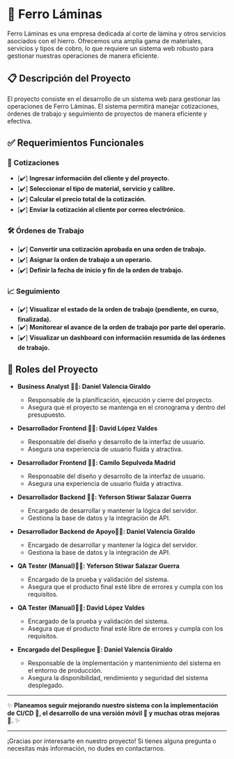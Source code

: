 # 🚀 Ferro Láminas

Ferro Láminas es una empresa dedicada al corte de lámina y otros servicios asociados con el hierro. Ofrecemos una amplia gama de materiales, servicios y tipos de cobro, lo que requiere un sistema web robusto para gestionar nuestras operaciones de manera eficiente.

## 📋 Descripción del Proyecto

El proyecto consiste en el desarrollo de un sistema web para gestionar las operaciones de Ferro Láminas. El sistema permitirá manejar cotizaciones, órdenes de trabajo y seguimiento de proyectos de manera eficiente y efectiva.

## ✅ Requerimientos Funcionales

### 💼 Cotizaciones
- [✔️] **Ingresar información del cliente y del proyecto.**
- [✔️] **Seleccionar el tipo de material, servicio y calibre.**
- [✔️] **Calcular el precio total de la cotización.**
- [✔️] **Enviar la cotización al cliente por correo electrónico.**

### 🛠 Órdenes de Trabajo
- [✔️] **Convertir una cotización aprobada en una orden de trabajo.**
- [✔️] **Asignar la orden de trabajo a un operario.**
- [✔️] **Definir la fecha de inicio y fin de la orden de trabajo.**

### 📈 Seguimiento
- [✔️] **Visualizar el estado de la orden de trabajo (pendiente, en curso, finalizada).**
- [✔️] **Monitorear el avance de la orden de trabajo por parte del operario.**
- [✔️] **Visualizar un dashboard con información resumida de las órdenes de trabajo.**

## 👥 Roles del Proyecto

- **Business Analyst 👨‍💼: Daniel Valencia Giraldo**
  - Responsable de la planificación, ejecución y cierre del proyecto. 
  - Asegura que el proyecto se mantenga en el cronograma y dentro del presupuesto.

- **Desarrollador Frontend 👩‍💻: David López Valdes**
  - Responsable del diseño y desarrollo de la interfaz de usuario.
  - Asegura una experiencia de usuario fluida y atractiva.

- **Desarrollador Frontend 👩‍💻: Camilo Sepulveda Madrid**
  - Responsable del diseño y desarrollo de la interfaz de usuario.
  - Asegura una experiencia de usuario fluida y atractiva.

- **Desarrollador Backend 👨‍💻: Yeferson Stiwar Salazar Guerra**
  - Encargado de desarrollar y mantener la lógica del servidor.
  - Gestiona la base de datos y la integración de API.

- **Desarrollador Backend de Apoyo👨‍💻: Daniel Valencia Giraldo**
  - Encargado de desarrollar y mantener la lógica del servidor.
  - Gestiona la base de datos y la integración de API.
    
- **QA Tester (Manual)🕵️‍♂️: Yeferson Stiwar Salazar Guerra**
  - Encargado de la prueba y validación del sistema.
  - Asegura que el producto final esté libre de errores y cumpla con los requisitos.

- **QA Tester (Manual)🕵️‍♂️: David López Valdes**
  - Encargado de la prueba y validación del sistema.
  - Asegura que el producto final esté libre de errores y cumpla con los requisitos.
    
- **Encargado del Despliegue 🚀: Daniel Valencia Giraldo**
  - Responsable de la implementación y mantenimiento del sistema en el entorno de producción.
  - Asegura la disponibilidad, rendimiento y seguridad del sistema desplegado.

---

✨ **Planeamos seguir mejorando nuestro sistema con la implementación de CI/CD 🤖, el desarrollo de una versión móvil 📱 y muchas otras mejoras 🚀.** ✨

---

¡Gracias por interesarte en nuestro proyecto! Si tienes alguna pregunta o necesitas más información, no dudes en contactarnos.

